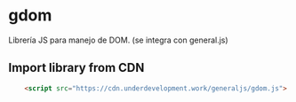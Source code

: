 # gdom
Librería JS para manejo de DOM. (se integra con general.js)

## Import library from CDN
```html
	<script src="https://cdn.underdevelopment.work/generaljs/gdom.js">
```

